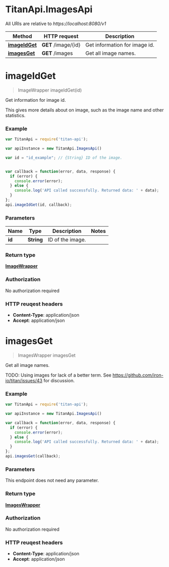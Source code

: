 # TitanApi.ImagesApi

All URIs are relative to *https://localhost:8080/v1*

Method | HTTP request | Description
------------- | ------------- | -------------
[**imageIdGet**](ImagesApi.md#imageIdGet) | **GET** /image/{id} | Get information for image id.
[**imagesGet**](ImagesApi.md#imagesGet) | **GET** /images | Get all image names.


<a name="imageIdGet"></a>
# **imageIdGet**
> ImageWrapper imageIdGet(id)

Get information for image id.

This gives more details about on image, such as the image name and other statistics.

### Example
```javascript
var TitanApi = require('titan-api');

var apiInstance = new TitanApi.ImagesApi()

var id = "id_example"; // {String} ID of the image.


var callback = function(error, data, response) {
  if (error) {
    console.error(error);
  } else {
    console.log('API called successfully. Returned data: ' + data);
  }
};
api.imageIdGet(id, callback);
```

### Parameters

Name | Type | Description  | Notes
------------- | ------------- | ------------- | -------------
 **id** | **String**| ID of the image. | 

### Return type

[**ImageWrapper**](ImageWrapper.md)

### Authorization

No authorization required

### HTTP reuqest headers

 - **Content-Type**: application/json
 - **Accept**: application/json

<a name="imagesGet"></a>
# **imagesGet**
> ImagesWrapper imagesGet

Get all image names.

TODO: Using images for lack of a better term. See https://github.com/iron-io/titan/issues/43 for discussion.

### Example
```javascript
var TitanApi = require('titan-api');

var apiInstance = new TitanApi.ImagesApi()

var callback = function(error, data, response) {
  if (error) {
    console.error(error);
  } else {
    console.log('API called successfully. Returned data: ' + data);
  }
};
api.imagesGet(callback);
```

### Parameters
This endpoint does not need any parameter.

### Return type

[**ImagesWrapper**](ImagesWrapper.md)

### Authorization

No authorization required

### HTTP reuqest headers

 - **Content-Type**: application/json
 - **Accept**: application/json

